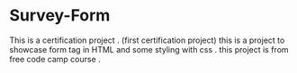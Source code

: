 # Survey-Form
This is a certification project . (first certification project)
this is a project to showcase form tag in HTML and some styling with css .
this project is from free code camp course .
